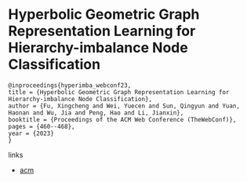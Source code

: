 # Hyperbolic Geometric Graph Representation Learning for Hierarchy-imbalance Node Classification

```
@inproceedings{hyperimba_webconf23,
title = {Hyperbolic Geometric Graph Representation Learning for Hierarchy-imbalance Node Classification},
author = {Fu, Xingcheng and Wei, Yuecen and Sun, Qingyun and Yuan, Haonan and Wu, Jia and Peng, Hao and Li, Jianxin},
booktitle = {Proceedings of the ACM Web Conference (TheWebConf)},
pages = {460--468},
year = {2023}
}
```

links
- [acm](https://dl.acm.org/doi/10.1145/3543507.3583403)
